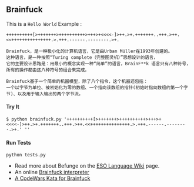 ## Brainfuck


This is a `Hello World` Example :
```
++++++++++[>+++++++>++++++++++>+++>+<<<<-]>++.>+.+++++++..+++.>++.<<+++++++++++++++.>.+++.------.--------.>+.
```

```
Brainfuck，是一种极小化的计算机语言，它是由Urban Müller在1993年创建的。
这种语言，是一种按照“Turing complete（完整图灵机）”思想设计的语言，
它的主要设计思路是：用最小的概念实现一种“简单”的语言，BrainF**k 语言只有八种符号，所有的操作都由这八种符号的组合来完成。
```

```
Brainfuck基于一个简单的机器模型，除了八个指令，这个机器还包括：
一个以字节为单位、被初始化为零的数组、一个指向该数组的指针(初始时指向数组的第一个字节)、以及用于输入输出的两个字节流。
```

#### Try It

```
$ python brainfuck.py '++++++++++[>+++++++>++++++++++>+++>+<<<<-]>++.>+.+++++++..+++.>++.<<+++++++++++++++.>.+++.------.--------.>+.' ''
```

#### Run Tests
```
python tests.py
```

* Read more about Befunge on the [ESO Language Wiki](https://esolangs.org/wiki/Brainfuck) page.
* An online [Brainfuck interpreter](https://fatiherikli.github.io/brainfuck-visualizer/)
* [A CodeWars Kata for Brainfuck](https://www.codewars.com/kata/my-smallest-code-interpreter-aka-brainf-star-star-k/train/python)

